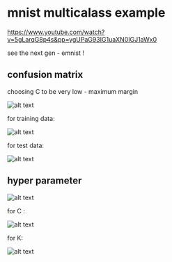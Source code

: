 # mnist multicalass example

https://www.youtube.com/watch?v=5gLarqG8p4s&pp=ygUPaG93IG1uaXN0IGJ1aWx0

see the next gen - emnist ! 

## confusion matrix

choosing C to be very low - maximum margin

![alt text](image.png)

for training data:

![alt text](image-1.png)

for test data:

![alt text](image-2.png)


## hyper parameter 

![alt text](image-3.png)

for C :

![alt text](image-4.png)

for K:

![alt text](image-5.png)